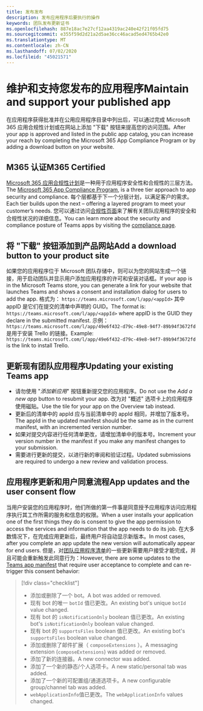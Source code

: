 ```yaml
---
title: 发布发布
description: 发布应用程序后要执行的操作
keywords: 团队发布更新证书
ms.openlocfilehash: 887e18ac7e27cf12aa4319ac240e42f21f05fd75
ms.sourcegitcommit: e355f59d2d21a2d5ae36cc46acad5ed4765b42e0
ms.translationtype: MT
ms.contentlocale: zh-CN
ms.lasthandoff: 07/02/2020
ms.locfileid: "45021571"
---
```

# <a name="maintain-and-support-your-published-app"></a><span data-ttu-id="b007c-104">维护和支持您发布的应用程序</span><span class="sxs-lookup"><span data-stu-id="b007c-104">Maintain and support your published app</span></span> 

<span data-ttu-id="b007c-105">在应用程序获得批准并在公用应用程序目录中列出后，可以通过完成 Microsoft 365 应用合规性计划或在网站上添加 "下载" 按钮来提高您的访问范围。</span><span class="sxs-lookup"><span data-stu-id="b007c-105">After your app is approved and listed in the public app catalog, you can increase your reach by completing the Microsoft 365 App Compliance Program or by adding a download button on your website.</span></span>

## <a name="m365-certified"></a><span data-ttu-id="b007c-106">M365 认证</span><span class="sxs-lookup"><span data-stu-id="b007c-106">M365 Certified</span></span>

<span data-ttu-id="b007c-107">[Microsoft 365 应用合规性计划](./application-certification.md)是一种用于应用程序安全性和合规性的三层方法。</span><span class="sxs-lookup"><span data-stu-id="b007c-107">The [Microsoft 365 App Compliance Program](./application-certification.md), is a three tier approach to app security and compliance.</span></span> <span data-ttu-id="b007c-108">每个层都基于下一个分层计划，以满足客户的需求。</span><span class="sxs-lookup"><span data-stu-id="b007c-108">Each tier builds upon the next – offering a layered program to meet your customer’s needs.</span></span> <span data-ttu-id="b007c-109">您可以通过访问[合规性页面](https://docs.microsoft.com/microsoft-365-app-certification/teams/teams-apps)来了解有关团队应用程序的安全和合规性状况的详细信息。</span><span class="sxs-lookup"><span data-stu-id="b007c-109">You can learn more about the security and compliance posture of Teams apps by visiting the [compliance page](https://docs.microsoft.com/microsoft-365-app-certification/teams/teams-apps).</span></span>

## <a name="add-a-download-button-to-your-product-site"></a><span data-ttu-id="b007c-110">将 "下载" 按钮添加到产品网站</span><span class="sxs-lookup"><span data-stu-id="b007c-110">Add a download button to your product site</span></span>

<span data-ttu-id="b007c-111">如果您的应用程序位于 Microsoft 团队存储中，则可以为您的网站生成一个链接，用于启动团队并显示用户添加应用程序的许可和安装对话框。</span><span class="sxs-lookup"><span data-stu-id="b007c-111">If your app is in the Microsoft Teams store, you can generate a link for your website that launches Teams and shows a consent and installation dialog for users to add the app.</span></span>
<span data-ttu-id="b007c-112">格式为： `https://teams.microsoft.com/l/app/<appId>` 其中 appID 是它们在提交的清单中声明的 GUID。</span><span class="sxs-lookup"><span data-stu-id="b007c-112">The format is:  `https://teams.microsoft.com/l/app/<appId>` where appID is the GUID they declare in the submitted manifest.</span></span>
<span data-ttu-id="b007c-113">示例： `https://teams.microsoft.com/l/app/49e6f432-d79c-49e8-94f7-89b94f3672fd` 是用于安装 Trello 的链接。</span><span class="sxs-lookup"><span data-stu-id="b007c-113">Example: `https://teams.microsoft.com/l/app/49e6f432-d79c-49e8-94f7-89b94f3672fd` is the link to install Trello.</span></span>

## <a name="updating-your-existing-teams-app"></a><span data-ttu-id="b007c-114">更新现有团队应用程序</span><span class="sxs-lookup"><span data-stu-id="b007c-114">Updating your existing Teams app</span></span>

* <span data-ttu-id="b007c-115">请勿使用 "*添加新应用*" 按钮重新提交您的应用程序。</span><span class="sxs-lookup"><span data-stu-id="b007c-115">Do not use the *Add a new app* button to resubmit your app.</span></span> <span data-ttu-id="b007c-116">改为对 "概述" 选项卡上的应用程序使用磁贴。</span><span class="sxs-lookup"><span data-stu-id="b007c-116">Use the tile for your app on the Overview tab instead.</span></span>
* <span data-ttu-id="b007c-117">更新后的清单中的 appId 应与当前清单中的 appId 相同，并增加了版本号。</span><span class="sxs-lookup"><span data-stu-id="b007c-117">The appId in the updated manifest should be the same as in the current manifest, with an incremented version number.</span></span>
* <span data-ttu-id="b007c-118">如果对提交内容进行任何清单更改，请增加清单中的版本号。</span><span class="sxs-lookup"><span data-stu-id="b007c-118">Increment your version number in the manifest if you make any manifest changes to your submission.</span></span>
* <span data-ttu-id="b007c-119">需要进行更新的提交，以进行新的审阅和验证过程。</span><span class="sxs-lookup"><span data-stu-id="b007c-119">Updated submissions are required to undergo a new review and validation process.</span></span>

## <a name="app-updates-and-the-user-consent-flow"></a><span data-ttu-id="b007c-120">应用程序更新和用户同意流程</span><span class="sxs-lookup"><span data-stu-id="b007c-120">App updates and the user consent flow</span></span>

<span data-ttu-id="b007c-121">当用户安装您的应用程序时，他们所做的第一件事是同意授予应用程序访问应用程序执行其工作所需的服务和信息的权限。</span><span class="sxs-lookup"><span data-stu-id="b007c-121">When a user installs your application one of the first things they do is consent to give the app permission to access the services and information that the app needs to do its job.</span></span> <span data-ttu-id="b007c-122">在大多数情况下，在完成应用更新后，最终用户将自动显示新版本。</span><span class="sxs-lookup"><span data-stu-id="b007c-122">In most cases, after you complete an app update the new version will automatically appear for end users.</span></span> <span data-ttu-id="b007c-123">但是，对[团队应用程序清单](../../../../resources/schema/manifest-schema.md)的一些更新需要用户接受才能完成，并且可能会重新触发此同意行为：</span><span class="sxs-lookup"><span data-stu-id="b007c-123">However, there are some updates to the [Teams app manifest](../../../../resources/schema/manifest-schema.md) that require user acceptance to complete and can re-trigger this consent behavior:</span></span>

 >[!div class="checklist"]
>
> * <span data-ttu-id="b007c-124">添加或删除了一个 bot。</span><span class="sxs-lookup"><span data-stu-id="b007c-124">A bot was added or removed.</span></span>
> * <span data-ttu-id="b007c-125">现有 bot 的唯一 `botId` 值已更改。</span><span class="sxs-lookup"><span data-stu-id="b007c-125">An existing bot's unique `botId` value changed.</span></span>
> * <span data-ttu-id="b007c-126">现有 bot 的 `isNotificationOnly` boolean 值已更改。</span><span class="sxs-lookup"><span data-stu-id="b007c-126">An existing bot's `isNotificationOnly` boolean value changed.</span></span>
> * <span data-ttu-id="b007c-127">现有 bot 的 `supportsFiles` boolean 值已更改。</span><span class="sxs-lookup"><span data-stu-id="b007c-127">An existing bot's `supportsFiles` boolean value changed.</span></span>
> * <span data-ttu-id="b007c-128">添加或删除了邮件扩展（ `composeExtensions` ）。</span><span class="sxs-lookup"><span data-stu-id="b007c-128">A messaging extension (`composeExtensions`) was added or removed.</span></span>
> * <span data-ttu-id="b007c-129">添加了新的连接器。</span><span class="sxs-lookup"><span data-stu-id="b007c-129">A new connector was added.</span></span>
> * <span data-ttu-id="b007c-130">添加了一个新的静态/个人选项卡。</span><span class="sxs-lookup"><span data-stu-id="b007c-130">A new static/personal tab was added.</span></span>
> * <span data-ttu-id="b007c-131">添加了一个新的可配置组/通道选项卡。</span><span class="sxs-lookup"><span data-stu-id="b007c-131">A new configurable group/channel tab was added.</span></span>
> * <span data-ttu-id="b007c-132">`webApplicationInfo`值已更改。</span><span class="sxs-lookup"><span data-stu-id="b007c-132">The `webApplicationInfo` values changed.</span></span>
>
